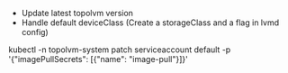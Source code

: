 
- Update latest topolvm version
- Handle default deviceClass (Create a storageClass and a flag in lvmd config)


kubectl -n topolvm-system patch serviceaccount default -p '{"imagePullSecrets": [{"name": "image-pull"}]}'


